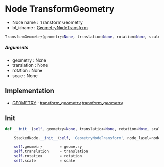 # Node TransformGeometry

- Node name : 'Transform Geometry'
- bl_idname : [GeometryNodeTransform](https://docs.blender.org/api/current/bpy.types.GeometryNodeTransform.html)


``` python
TransformGeometry(geometry=None, translation=None, rotation=None, scale=None, node_label=None, node_color=None)
```
##### Arguments

- geometry : None
- translation : None
- rotation : None
- scale : None

## Implementation

- [GEOMETRY](/docs/GeoNodes/GEOMETRY.md) : [transform_geometry](/docs/GeoNodes/socket_GEOMETRY.md#transform_geometry) [transform_geometry](/docs/GeoNodes/socket_GEOMETRY.md#transform_geometry)

## Init

``` python
def __init__(self, geometry=None, translation=None, rotation=None, scale=None, node_label=None, node_color=None):

    StackedNode.__init__(self, 'GeometryNodeTransform', node_label=node_label, node_color=node_color)

    self.geometry        = geometry
    self.translation     = translation
    self.rotation        = rotation
    self.scale           = scale
```

